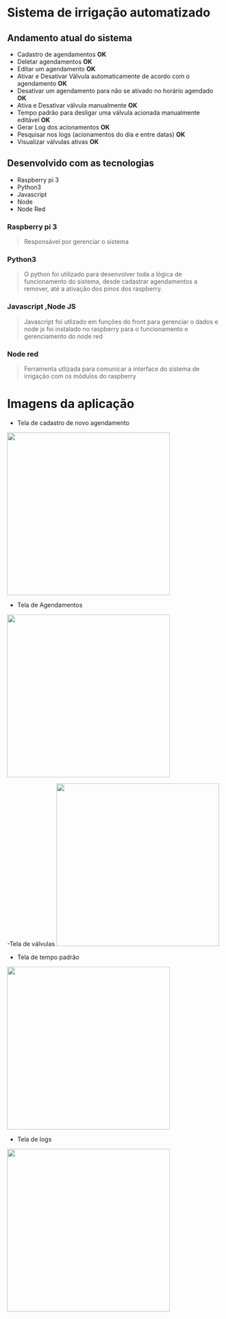 # Sistema de irrigação automatizado

## Andamento atual do sistema
- Cadastro de agendamentos **OK**
- Deletar agendamentos **OK**
- Editar um agendamento **OK**
- Ativar e Desativar Válvula automaticamente de acordo com o agendamento **OK**
- Desativar um agendamento para não se ativado no horário agendado **OK**
- Ativa e Desativar válvula manualmente **OK**
- Tempo padrão para desligar uma válvula acionada manualmente editável **OK**
- Gerar Log dos acionamentos **OK**
- Pesquisar nos logs (acionamentos do dia e entre datas) **OK**
- Visualizar válvulas ativas **OK**


## Desenvolvido com as tecnologias
- Raspberry pi 3
- Python3
- Javascript
- Node
- Node Red

### Raspberry pi 3
> Responsável por gerenciar o sistema

### Python3
> O python foi utilizado para desenvolver toda a lógica de funcionamento do sistema, desde
> cadastrar agendamentos a remover, até a ativação dos pinos dos raspberry.

### Javascript ,Node JS
> Javascript foi utlizado em funções do front para gerenciar o dados e node js foi instalado no
> raspberry para o funcionamento e gerenciamento do node red

### Node red
> Ferramenta utlizada para comunicar a interface do sistema de irrigação com os
> módulos do raspberry


# Imagens da aplicação
- Tela de cadastro de novo agendamento
<img src="https://github.com/EversonSilva9799/Sistema-de-irriga-o/blob/master/screenshot%20application/cadastro%20agendamentos.png" width="380">

- Tela de Agendamentos
<img src="https://github.com/EversonSilva9799/Sistema-de-irriga-o/blob/master/screenshot%20application/agendamentos.png" width="380">

-Tela de válvulas
<img src="https://github.com/EversonSilva9799/Sistema-de-irriga-o/blob/master/screenshot%20application/valvulas.png" width="380">

- Tela de tempo padrão
<img src="https://github.com/EversonSilva9799/Sistema-de-irriga-o/blob/master/screenshot%20application/tempo%20padrao.png" width="380">

- Tela de logs
<img src="https://github.com/EversonSilva9799/Sistema-de-irriga-o/blob/master/screenshot%20application/logs.png" width="380">


